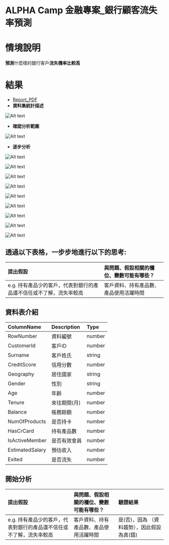 ALPHA Camp 金融專案_銀行顧客流失率預測
===

# 情境說明
**預測**什麼樣的銀行客戶**流失機率比較高**

# 結果
* [Report_PDF](https://github.com/DrDAN6770/MySQL_Python/blob/main/AC%E9%87%91%E8%9E%8D%E5%B0%88%E6%A1%88_%E9%8A%80%E8%A1%8C%E9%A1%A7%E5%AE%A2%E6%B5%81%E5%A4%B1%E7%8E%87/%E9%87%91%E8%9E%8D%E5%B0%88%E6%A1%88-%E9%8A%80%E8%A1%8C%E5%AE%A2%E6%88%B6%E6%B5%81%E5%A4%B1%E7%8E%87%E5%88%86%E6%9E%90.pdf)
* **資料集統計描述**

![Alt text](picture/image.png)

* **確認分析範圍**

![Alt text](picture/image-1.png)

* **逐步分析**

![Alt text](picture/image-2.png)

![Alt text](picture/image-3.png)

![Alt text](picture/image-4.png)

![Alt text](picture/image-5.png)

![Alt text](picture/image-6.png)

![Alt text](picture/image-7.png)

![Alt text](picture/image-8.png)

![Alt text](picture/image-9.png)

![Alt text](picture/image-10.png)

## 透過以下表格，一步步地進行以下的思考:
| 提出假設 | 與問題、假設相關的欄位、變數可能有哪些？ |
| :-- | :-- |
| e.g. 持有產品少的客戶，代表對銀行的產品還不信任或不了解，流失率較高 | 客戶資料、持有產品數、產品使用活躍時間 |

## 資料表介紹
| ColumnName | Description | Type |
| :-- | :-- | :-- | 
| RowNumber | 資料編號 | number |
| CustomerId | 客戶ID | number |
| Surname | 客戶姓氏 | string |
| CreditScore | 信用分數 | number |
| Geography | 居住國家 | string |
| Gender | 性別 | string |
| Age | 年齡 | number |
| Tenure | 來往期間(月) | number |
| Balance | 帳務餘額 | number |
| NumOfProducts | 是否持卡 | number |
| HasCrCard | 持有產品數 | number |
| IsActiveMember | 是否有效會員 | number |
| EstimatedSalary | 預估收入 | number |
| Exited | 是否流失 | number |

## 開始分析
| 提出假設 | 與問題、假設相關的欄位、變數可能有哪些？ | 驗證結果 |
| :-- | :-- | :-- |
| e.g. 持有產品少的客戶，代表對銀行的產品還不信任或不了解，流失率較高 | 客戶資料、持有產品數、產品使用活躍時間 | 是(否)，因為 （資料趨勢），因此假設為真(錯) |